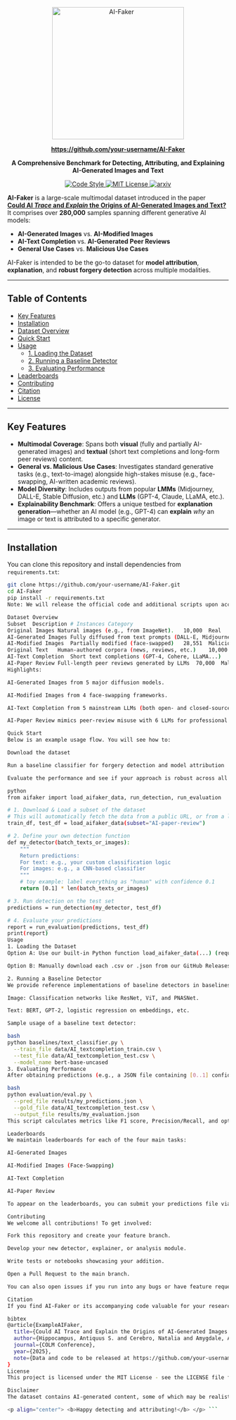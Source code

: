 <p align="center">
  <img src="assets/aifaker_logo.png" alt="AI-Faker" width="300">
</p>
<p align="center">
  <a href="https://github.com/your-username/AI-Faker"><b>https://github.com/your-username/AI-Faker</b></a>
</p>
<p align="center">
  <b>A Comprehensive Benchmark for Detecting, Attributing, and Explaining AI-Generated Images and Text</b>
</p>
<p align="center">
  <a href="https://github.com/your-username/AI-Faker/actions/workflows/lint.yml">
    <img src="https://img.shields.io/github/actions/workflow/status/your-username/AI-Faker/lint.yml?logo=githubactions&logoColor=white&label=Code%20Style" alt="Code Style"/>
  </a>
  <a href="https://github.com/your-username/AI-Faker/blob/main/LICENSE">
    <img src="https://img.shields.io/badge/License-MIT-blue.svg" alt="MIT License"/>
  </a>
  <a href="https://arxiv.org/abs/XXXXXXXX">
    <img src="https://img.shields.io/badge/arXiv-XXXXXXXX-b31b1b.svg" alt="arxiv"/>
  </a>
</p>

**AI-Faker** is a large-scale multimodal dataset introduced in the paper  
[**Could AI *Trace* and *Explain* the Origins of AI-Generated Images and Text?**](https://arxiv.org/abs/XXXXXXXX)  
It comprises over **280,000** samples spanning different generative AI models:
- **AI-Generated Images** vs. **AI-Modified Images**  
- **AI-Text Completion** vs. **AI-Generated Peer Reviews**  
- **General Use Cases** vs. **Malicious Use Cases**

AI-Faker is intended to be the go-to dataset for **model attribution**, **explanation**, and **robust forgery detection** across multiple modalities.

---

## Table of Contents
- [Key Features](#key-features)
- [Installation](#installation)
- [Dataset Overview](#dataset-overview)
- [Quick Start](#quick-start)
- [Usage](#usage)
  - [1. Loading the Dataset](#1-loading-the-dataset)
  - [2. Running a Baseline Detector](#2-running-a-baseline-detector)
  - [3. Evaluating Performance](#3-evaluating-performance)
- [Leaderboards](#leaderboards)
- [Contributing](#contributing)
- [Citation](#citation)
- [License](#license)

---

## Key Features

- **Multimodal Coverage**: Spans both **visual** (fully and partially AI-generated images) and **textual** (short text completions and long-form peer reviews) content.
- **General vs. Malicious Use Cases**: Investigates standard generative tasks (e.g., text-to-image) alongside high-stakes misuse (e.g., face-swapping, AI-written academic reviews).
- **Model Diversity**: Includes outputs from popular **LMMs** (Midjourney, DALL-E, Stable Diffusion, etc.) and **LLMs** (GPT-4, Claude, LLaMA, etc.).
- **Explainability Benchmark**: Offers a unique testbed for **explanation generation**—whether an AI model (e.g., GPT-4) can **explain** *why* an image or text is attributed to a specific generator.

---

## Installation

You can clone this repository and install dependencies from `requirements.txt`:
```bash
git clone https://github.com/your-username/AI-Faker.git
cd AI-Faker
pip install -r requirements.txt
Note: We will release the official code and additional scripts upon acceptance of our paper.

Dataset Overview
Subset	Description	# Instances	Category
Original Images	Natural images (e.g., from ImageNet).	10,000	Real
AI-Generated Images	Fully diffused from text prompts (DALL-E, Midjourney).	50,000+	General
AI-Modified Images	Partially modified (face-swapped)	28,551	Malicious
Original Text	Human-authored corpora (news, reviews, etc.)	10,000	Real
AI-Text Completion	Short text completions (GPT-4, Cohere, LLaMA...)	50,000+	General
AI-Paper Review	Full-length peer reviews generated by LLMs	70,000	Malicious
Highlights:

AI-Generated Images from 5 major diffusion models.

AI-Modified Images from 4 face-swapping frameworks.

AI-Text Completion from 5 mainstream LLMs (both open- and closed-source).

AI-Paper Review mimics peer-review misuse with 6 LLMs for professional reviews.

Quick Start
Below is an example usage flow. You will see how to:

Download the dataset

Run a baseline classifier for forgery detection and model attribution

Evaluate the performance and see if your approach is robust across all AI-Faker subsets

python
from aifaker import load_aifaker_data, run_detection, run_evaluation

# 1. Download & Load a subset of the dataset
# This will automatically fetch the data from a public URL, or from a local cache if available
train_df, test_df = load_aifaker_data(subset="AI-paper-review")

# 2. Define your own detection function
def my_detector(batch_texts_or_images):
    """
    Return predictions:
    For text: e.g., your custom classification logic
    For images: e.g., a CNN-based classifier
    """
    # toy example: label everything as "human" with confidence 0.1
    return [0.1] * len(batch_texts_or_images)

# 3. Run detection on the test set
predictions = run_detection(my_detector, test_df)

# 4. Evaluate your predictions
report = run_evaluation(predictions, test_df)
print(report)
Usage
1. Loading the Dataset
Option A: Use our built-in Python function load_aifaker_data(...) (requires an internet connection for initial download).

Option B: Manually download each .csv or .json from our GitHub Releases or a self-hosted HuggingFace dataset, then load it with standard data libraries (e.g., pandas, json).

2. Running a Baseline Detector
We provide reference implementations of baseline detectors in baselines/. For example:

Image: Classification networks like ResNet, ViT, and PNASNet.

Text: BERT, GPT-2, logistic regression on embeddings, etc.

Sample usage of a baseline text detector:

bash
python baselines/text_classifier.py \
  --train_file data/AI_textcompletion_train.csv \
  --test_file data/AI_textcompletion_test.csv \
  --model_name bert-base-uncased
3. Evaluating Performance
After obtaining predictions (e.g., a JSON file containing [0..1] confidence scores for each test instance), you can evaluate:

bash
python evaluation/eval.py \
  --pred_file results/my_predictions.json \
  --gold_file data/AI_textcompletion_test.csv \
  --output_file results/my_evaluation.json
This script calculates metrics like F1 score, Precision/Recall, and optional advanced metrics like Calibration Error.

Leaderboards
We maintain leaderboards for each of the four main tasks:

AI-Generated Images

AI-Modified Images (Face-Swapping)

AI-Text Completion

AI-Paper Review

To appear on the leaderboards, you can submit your predictions file via a Pull Request to our Leaderboard Repo. The format and evaluation scripts mirror the example usage shown above.

Contributing
We welcome all contributions! To get involved:

Fork this repository and create your feature branch.

Develop your new detector, explainer, or analysis module.

Write tests or notebooks showcasing your addition.

Open a Pull Request to the main branch.

You can also open issues if you run into any bugs or have feature requests!

Citation
If you find AI-Faker or its accompanying code valuable for your research, please cite our paper:

bibtex
@article{ExampleAIFaker,
  title={Could AI Trace and Explain the Origins of AI-Generated Images and Text?},
  author={Hippocampus, Antiquus S. and Cerebro, Natalia and Amygdale, Amelie P. and Ren, Ji Q. and LeNet, Yevgeny, and others},
  journal={COLM Conference},
  year={2025},
  note={Data and code to be released at https://github.com/your-username/AI-Faker}
}
License
This project is licensed under the MIT License - see the LICENSE file for details.

Disclaimer
The dataset contains AI-generated content, some of which may be realistic or manipulative. Use caution and follow ethical guidelines when handling or distributing this dataset. Always verify intellectual property rights and privacy regulations, especially regarding images with identifiable faces.

<p align="center"> <b>Happy detecting and attributing!</b> </p> ```
